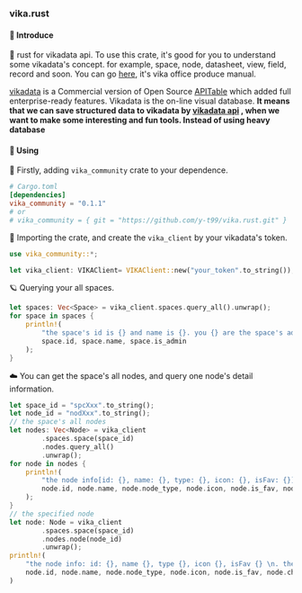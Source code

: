 ### vika.rust

#### 👋 Introduce

🦀 rust for vikadata api. To use this crate, it's good for you to understand some vikadata's concept. for example, space, node, datasheet, view, field, record and soon. You can go [here](https://vika.cn/help/manual-1-what-is-vikadata/), it's vika office produce manual.

[vikadata](https://github.com/vikadata) is a Commercial version of Open Source [APITable](https://github.com/apitable) which added full enterprise-ready features. Vikadata is the on-line visual database. **It means that we can save structured data to vikadata by [vikadata api](https://vika.cn/developers/api/introduction) , when we want to make some interesting and fun tools. Instead of using heavy database**

#### 🚀 Using

🌌 Firstly, adding `vika_community` crate to your dependence.

```toml
# Cargo.toml
[dependencies]
vika_community = "0.1.1"
# or
# vika_community = { git = "https://github.com/y-t99/vika.rust.git" }
```

🌠 Importing the crate, and create the `vika_client` by your vikadata's token.

```rust
use vika_community::*;

let vika_client: VIKAClient= VIKAClient::new("your_token".to_string());
```

🪐 Querying your all spaces.

```rust
let spaces: Vec<Space> = vika_client.spaces.query_all().unwrap();
for space in spaces {
    println!(
        "the space's id is {} and name is {}. you {} are the space's admin", 
        space.id, space.name, space.is_admin
    );
}
```

☁️ You can get the space's all nodes, and query one node's detail information.

```rust
let space_id = "spcXxx".to_string();
let node_id = "nodXxx".to_string();
// the space's all nodes
let nodes: Vec<Node> = vika_client
        .spaces.space(space_id)
        .nodes.query_all()
        .unwrap();
for node in nodes {
    println!(
        "the node info[id: {}, name: {}, type: {}, icon: {}, isFav: {}]. \nthe node's children is: {:?}",
        node.id, node.name, node.node_type, node.icon, node.is_fav, node.children
    );
}
// the specified node
let node: Node = vika_client
        .spaces.space(space_id)
        .nodes.node(node_id)
        .unwrap();
println!(
    "the node info: id: {}, name {}, type {}, icon {}, isFav {} \n. the node's children is: {:?}",
    node.id, node.name, node.node_type, node.icon, node.is_fav, node.children
)
```